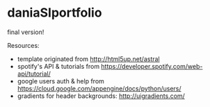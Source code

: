 # daniaSIportfolio
final version!

Resources: 
  - template originated from http://html5up.net/astral 
  - spotify's API & tutorials from https://developer.spotify.com/web-api/tutorial/
  - google users auth & help from https://cloud.google.com/appengine/docs/python/users/
  - gradients for header backgrounds: http://uigradients.com/
